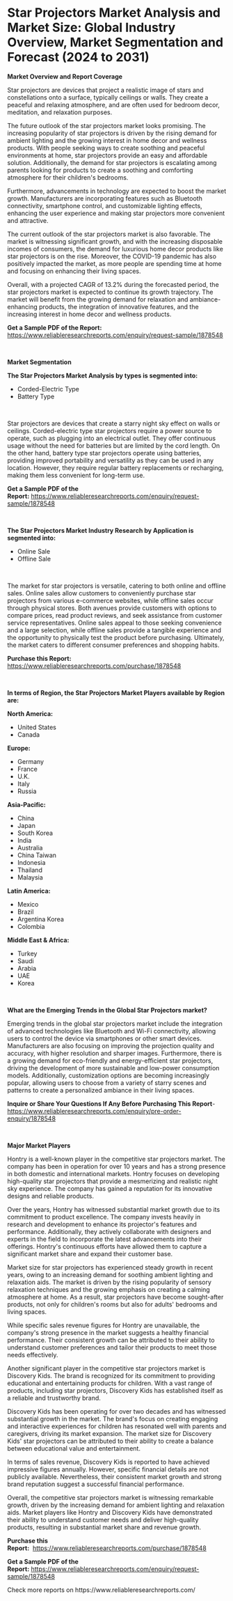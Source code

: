 <p><h1>Star Projectors Market Analysis and Market Size: Global Industry Overview, Market Segmentation and Forecast (2024 to 2031)</h1></p><p><strong>Market Overview and Report Coverage</strong></p>
<p><p>Star projectors are devices that project a realistic image of stars and constellations onto a surface, typically ceilings or walls. They create a peaceful and relaxing atmosphere, and are often used for bedroom decor, meditation, and relaxation purposes.</p><p>The future outlook of the star projectors market looks promising. The increasing popularity of star projectors is driven by the rising demand for ambient lighting and the growing interest in home decor and wellness products. With people seeking ways to create soothing and peaceful environments at home, star projectors provide an easy and affordable solution. Additionally, the demand for star projectors is escalating among parents looking for products to create a soothing and comforting atmosphere for their children's bedrooms.</p><p>Furthermore, advancements in technology are expected to boost the market growth. Manufacturers are incorporating features such as Bluetooth connectivity, smartphone control, and customizable lighting effects, enhancing the user experience and making star projectors more convenient and attractive.</p><p>The current outlook of the star projectors market is also favorable. The market is witnessing significant growth, and with the increasing disposable incomes of consumers, the demand for luxurious home decor products like star projectors is on the rise. Moreover, the COVID-19 pandemic has also positively impacted the market, as more people are spending time at home and focusing on enhancing their living spaces.</p><p>Overall, with a projected CAGR of 13.2% during the forecasted period, the star projectors market is expected to continue its growth trajectory. The market will benefit from the growing demand for relaxation and ambiance-enhancing products, the integration of innovative features, and the increasing interest in home decor and wellness products.</p></p>
<p><strong>Get a Sample PDF of the Report:</strong> <a href="https://www.reliableresearchreports.com/enquiry/request-sample/1878548">https://www.reliableresearchreports.com/enquiry/request-sample/1878548</a></p>
<p>&nbsp;</p>
<p><strong>Market Segmentation</strong></p>
<p><strong>The Star Projectors Market Analysis by types is segmented into:</strong></p>
<p><ul><li>Corded-Electric Type</li><li>Battery Type</li></ul></p>
<p>&nbsp;</p>
<p><p>Star projectors are devices that create a starry night sky effect on walls or ceilings. Corded-electric type star projectors require a power source to operate, such as plugging into an electrical outlet. They offer continuous usage without the need for batteries but are limited by the cord length. On the other hand, battery type star projectors operate using batteries, providing improved portability and versatility as they can be used in any location. However, they require regular battery replacements or recharging, making them less convenient for long-term use.</p></p>
<p><strong>Get a Sample PDF of the Report:</strong>&nbsp;<a href="https://www.reliableresearchreports.com/enquiry/request-sample/1878548">https://www.reliableresearchreports.com/enquiry/request-sample/1878548</a></p>
<p>&nbsp;</p>
<p><strong>The Star Projectors Market Industry Research by Application is segmented into:</strong></p>
<p><ul><li>Online Sale</li><li>Offline Sale</li></ul></p>
<p>&nbsp;</p>
<p><p>The market for star projectors is versatile, catering to both online and offline sales. Online sales allow customers to conveniently purchase star projectors from various e-commerce websites, while offline sales occur through physical stores. Both avenues provide customers with options to compare prices, read product reviews, and seek assistance from customer service representatives. Online sales appeal to those seeking convenience and a large selection, while offline sales provide a tangible experience and the opportunity to physically test the product before purchasing. Ultimately, the market caters to different consumer preferences and shopping habits.</p></p>
<p><strong>Purchase this Report:</strong>&nbsp; <a href="https://www.reliableresearchreports.com/purchase/1878548">https://www.reliableresearchreports.com/purchase/1878548</a></p>
<p>&nbsp;</p>
<p><strong>In terms of Region, the Star Projectors Market Players available by Region are:</strong></p>
<p>
    <p> <strong> North America: </strong>
        <ul>
            <li>United States</li>
            <li>Canada</li>
        </ul>
        </p> 
    <p> <strong> Europe: </strong>
        <ul>
            <li>Germany</li>
            <li>France</li>
            <li>U.K.</li>
            <li>Italy</li>
            <li>Russia</li>
        </ul>
        </p> 
    <p> <strong> Asia-Pacific: </strong>
        <ul>
            <li>China</li>
            <li>Japan</li>
            <li>South Korea</li>
            <li>India</li>
            <li>Australia</li>
            <li>China Taiwan</li>
            <li>Indonesia</li>
            <li>Thailand</li>
            <li>Malaysia</li>
        </ul>
        </p> 
    <p> <strong> Latin America: </strong>
        <ul>
            <li>Mexico</li>
            <li>Brazil</li>
            <li>Argentina Korea</li>
            <li>Colombia</li>
        </ul>
        </p> 
    <p> <strong> Middle East & Africa: </strong>
        <ul>
            <li>Turkey</li>
            <li>Saudi</li>
            <li>Arabia</li>
            <li>UAE</li>
            <li>Korea</li>
        </ul>
    </p>
    </p>
<p>&nbsp;</p>
<p><strong>What are the Emerging Trends in the Global Star Projectors market?</strong></p>
<p><p>Emerging trends in the global star projectors market include the integration of advanced technologies like Bluetooth and Wi-Fi connectivity, allowing users to control the device via smartphones or other smart devices. Manufacturers are also focusing on improving the projection quality and accuracy, with higher resolution and sharper images. Furthermore, there is a growing demand for eco-friendly and energy-efficient star projectors, driving the development of more sustainable and low-power consumption models. Additionally, customization options are becoming increasingly popular, allowing users to choose from a variety of starry scenes and patterns to create a personalized ambiance in their living spaces.</p></p>
<p><strong>Inquire or Share Your Questions If Any Before Purchasing This Report</strong>- <a href="https://www.reliableresearchreports.com/enquiry/pre-order-enquiry/1878548">https://www.reliableresearchreports.com/enquiry/pre-order-enquiry/1878548</a></p>
<p>&nbsp;</p>
<p><strong>Major Market Players</strong></p>
<p><p>Hontry is a well-known player in the competitive star projectors market. The company has been in operation for over 10 years and has a strong presence in both domestic and international markets. Hontry focuses on developing high-quality star projectors that provide a mesmerizing and realistic night sky experience. The company has gained a reputation for its innovative designs and reliable products.</p><p>Over the years, Hontry has witnessed substantial market growth due to its commitment to product excellence. The company invests heavily in research and development to enhance its projector's features and performance. Additionally, they actively collaborate with designers and experts in the field to incorporate the latest advancements into their offerings. Hontry's continuous efforts have allowed them to capture a significant market share and expand their customer base.</p><p>Market size for star projectors has experienced steady growth in recent years, owing to an increasing demand for soothing ambient lighting and relaxation aids. The market is driven by the rising popularity of sensory relaxation techniques and the growing emphasis on creating a calming atmosphere at home. As a result, star projectors have become sought-after products, not only for children's rooms but also for adults' bedrooms and living spaces.</p><p>While specific sales revenue figures for Hontry are unavailable, the company's strong presence in the market suggests a healthy financial performance. Their consistent growth can be attributed to their ability to understand customer preferences and tailor their products to meet those needs effectively.</p><p>Another significant player in the competitive star projectors market is Discovery Kids. The brand is recognized for its commitment to providing educational and entertaining products for children. With a vast range of products, including star projectors, Discovery Kids has established itself as a reliable and trustworthy brand.</p><p>Discovery Kids has been operating for over two decades and has witnessed substantial growth in the market. The brand's focus on creating engaging and interactive experiences for children has resonated well with parents and caregivers, driving its market expansion. The market size for Discovery Kids' star projectors can be attributed to their ability to create a balance between educational value and entertainment.</p><p>In terms of sales revenue, Discovery Kids is reported to have achieved impressive figures annually. However, specific financial details are not publicly available. Nevertheless, their consistent market growth and strong brand reputation suggest a successful financial performance.</p><p>Overall, the competitive star projectors market is witnessing remarkable growth, driven by the increasing demand for ambient lighting and relaxation aids. Market players like Hontry and Discovery Kids have demonstrated their ability to understand customer needs and deliver high-quality products, resulting in substantial market share and revenue growth.</p></p>
<p><strong>Purchase this Report:</strong>&nbsp;&nbsp;<a href="https://www.reliableresearchreports.com/purchase/1878548">https://www.reliableresearchreports.com/purchase/1878548</a></p>
<p></p>
<p><strong>Get a Sample PDF of the Report:</strong>&nbsp;<a href="https://www.reliableresearchreports.com/enquiry/request-sample/1878548">https://www.reliableresearchreports.com/enquiry/request-sample/1878548</a></p>
<p>Check more reports on https://www.reliableresearchreports.com/</p>